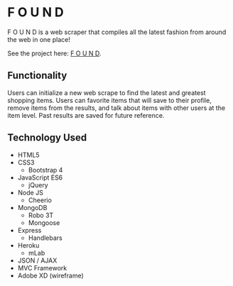 # F O U N D

F O U N D is a web scraper that compiles all the latest fashion from around the web in one place!

See the project here: [F O U N D](https://found-jfe.herokuapp.com/ "F O U N D").

**Functionality**
---
Users can initialize a new web scrape to find the latest and greatest shopping items. Users can favorite items that will save to their profile, remove items from the results, and talk about items with other users at the item level. Past results are saved for future reference.

**Technology Used**
---
- HTML5
- CSS3
  - Bootstrap 4
- JavaScript ES6
  - jQuery
- Node JS
  - Cheerio
- MongoDB
  - Robo 3T
  - Mongoose
- Express
  - Handlebars
- Heroku
  - mLab
- JSON / AJAX
- MVC Framework
- Adobe XD (wireframe)